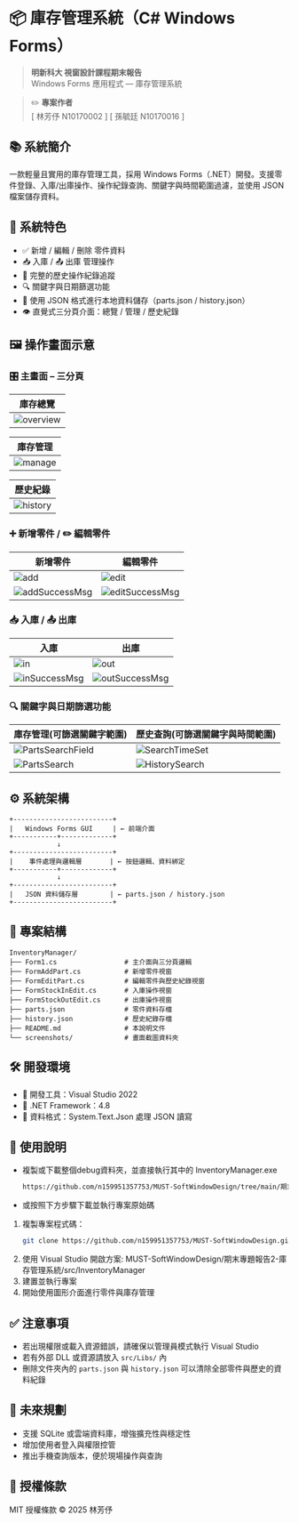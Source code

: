 
# 📦 庫存管理系統（C# Windows Forms）


> **明新科大 視窗設計課程期末報告**  
> Windows Forms 應用程式 — 庫存管理系統

> ✏️ **專案作者**  
> [ 林芳伃 N10170002 ]
> [ 孫毓廷 N10170016 ]


## 📚 系統簡介
一款輕量且實用的庫存管理工具，採用 Windows Forms（.NET）開發。支援零件登錄、入庫/出庫操作、操作紀錄查詢、關鍵字與時間範圍過濾，並使用 JSON 檔案儲存資料。

## 🧩 系統特色

- ✅ 新增 / 編輯 / 刪除 零件資料
- 📥 入庫 / 📤 出庫 管理操作
- 🧾 完整的歷史操作紀錄追蹤
- 🔍 關鍵字與日期篩選功能
- 📁 使用 JSON 格式進行本地資料儲存（parts.json / history.json）
- 👁️ 直覺式三分頁介面：總覽 / 管理 / 歷史紀錄




## 🖼️ 操作畫面示意

### 🎛️ 主畫面 – 三分頁

| 庫存總覽 |
|---------|
| ![overview](screenshots/overview.png) |

| 庫存管理 |
|---------|
| ![manage](screenshots/manage.png) |

| 歷史紀錄 |
|---------|
| ![history](screenshots/history.png) |

### ➕ 新增零件 / ✏️ 編輯零件

| 新增零件 | 編輯零件 |
|---------|---------|
| ![add](screenshots/add.png) | ![edit](screenshots/edit.png) |
| ![addSuccessMsg](screenshots/addSuccessMsg.png) | ![editSuccessMsg](screenshots/editSuccessMsg.png) |

### 📥 入庫 / 📤 出庫

| 入庫 | 出庫 |
|------|------|
| ![in](screenshots/stockin.png) | ![out](screenshots/stockout.png) |
| ![inSuccessMsg](screenshots/stockinSuccessMsg.png) | ![outSuccessMsg](screenshots/stockoutSuccessMsg.png) |

### 🔍 關鍵字與日期篩選功能

| 庫存管理(可篩選關鍵字範圍) | 歷史查詢(可篩選關鍵字與時間範圍) |
|------|------|
| ![PartsSearchField](screenshots/PartsSearchField.png) | ![SearchTimeSet](screenshots/HistorySearchTimeSet.png) |
| ![PartsSearch](screenshots/PartsSearch.png) | ![HistorySearch](screenshots/HistorySearch.png) |


## ⚙️ 系統架構

```
+-------------------------+
|   Windows Forms GUI     | ← 前端介面
+-----------+-------------+
            ↓
+-------------------------+
|    事件處理與邏輯層       | ← 按鈕邏輯、資料綁定
+-----------+-------------+
            ↓
+-------------------------+
|   JSON 資料儲存層        | ← parts.json / history.json
+-------------------------+
```




## 🧱 專案結構

```
InventoryManager/
├── Form1.cs                 # 主介面與三分頁邏輯
├── FormAddPart.cs           # 新增零件視窗
├── FormEditPart.cs          # 編輯零件與歷史紀錄視窗
├── FormStockInEdit.cs       # 入庫操作視窗
├── FormStockOutEdit.cs      # 出庫操作視窗
├── parts.json               # 零件資料存檔
├── history.json             # 歷史紀錄存檔
├── README.md                # 本說明文件
└── screenshots/             # 畫面截圖資料夾
```




## 🛠 開發環境

- 🧰 開發工具：Visual Studio 2022
- 🧱 .NET Framework：4.8
- 💾 資料格式：System.Text.Json 處理 JSON 讀寫




## 🚀 使用說明

- 複製或下載整個debug資料夾，並直接執行其中的 InventoryManager.exe
   ```bash
   https://github.com/n159951357753/MUST-SoftWindowDesign/tree/main/期末專題報告2-庫存管理系統/src/InventoryManager/InventoryManager/bin/Debug
   ```

- 或按照下方步驟下載並執行專案原始碼
1. 複製專案程式碼：
   ```bash
   git clone https://github.com/n159951357753/MUST-SoftWindowDesign.git
   ```
2. 使用 Visual Studio 開啟方案: MUST-SoftWindowDesign/期末專題報告2-庫存管理系統/src/InventoryManager
3. 建置並執行專案
4. 開始使用圖形介面進行零件與庫存管理


## ✅ 注意事項

- 若出現權限或載入資源錯誤，請確保以管理員模式執行 Visual Studio
- 若有外部 DLL 或資源請放入 `src/Libs/` 內
- 刪除文件夾內的 `parts.json` 與 `history.json` 可以清除全部零件與歷史的資料紀錄



## 📌 未來規劃

- 支援 SQLite 或雲端資料庫，增強擴充性與穩定性
- 增加使用者登入與權限控管
- 推出手機查詢版本，便於現場操作與查詢

## 📝 授權條款

MIT 授權條款 © 2025 林芳伃
